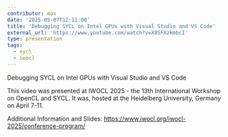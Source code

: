 ```yaml
---
contributor: max
date: '2025-05-07T12:11:00'
title: 'Debugging SYCL on Intel GPUs with Visual Studio and VS Code'
external_url: 'https://www.youtube.com/watch?v=X85FXzkmbcI'
type: presentation
tags:
  - sycl
  - iwocl
---
```


Debugging SYCL on Intel GPUs with Visual Studio and VS Code

This video was presented at IWOCL 2025 - the 13th International Workshop on OpenCL and SYCL. 
It was, hosted at the Heidelberg University, Germany on April 7-11.

Additional Information and Slides: 
https://www.iwocl.org/iwocl-2025/conference-program/
